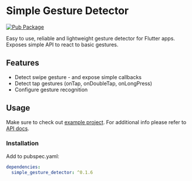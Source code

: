 # Simple Gesture Detector

[![Pub Package](https://img.shields.io/pub/v/simple_gesture_detector.svg?style=flat-square)](https://pub.dartlang.org/packages/simple_gesture_detector)

Easy to use, reliable and lightweight gesture detector for Flutter apps. Exposes simple API to react to basic gestures.

## Features

* Detect swipe gesture - and expose simple callbacks
* Detect tap gestures (onTap, onDoubleTap, onLongPress)
* Configure gesture recognition

## Usage

Make sure to check out [example project](https://github.com/aleksanderwozniak/simple_gesture_detector/tree/master/example). 
For additional info please refer to [API docs](https://pub.dartlang.org/documentation/simple_gesture_detector/latest/simple_gesture_detector/simple_gesture_detector-library.html).

### Installation

Add to pubspec.yaml:

```yaml
dependencies:
  simple_gesture_detector: ^0.1.6
```
